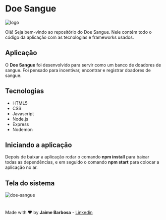 # Doe Sangue

![logo](https://user-images.githubusercontent.com/17276957/77678065-654fc100-6f6f-11ea-89ec-9694f1b48fb7.png)

Olá! Seja bem-vindo ao repositório do Doe Sangue. Nele contém todo o código da aplicação com as tecnologias e frameworks usados.

## Aplicação

O **Doe Sangue** foi desenvolvido para servir como um banco de doadores de sangue. Foi pensado para incentivar, encontrar e registrar doadores de sangue.

## Tecnologias

- HTML5
- CSS
- Javascript
- Node.js
- Express
- Nodemon

## Iniciando a aplicação

Depois de baixar a aplicação rodar o comando **npm install** para baixar todas as dependências, e em seguido o comando **npm start** para colocar a aplicação no ar.

## Tela do sistema

![doe-sangue](https://user-images.githubusercontent.com/17276957/77680525-d775d500-6f72-11ea-970b-e7e755ac9f86.PNG)

#

Made with :heart: by **Jaime Barbosa** - [Linkedin](https://www.linkedin.com/in/jaimebs/)
